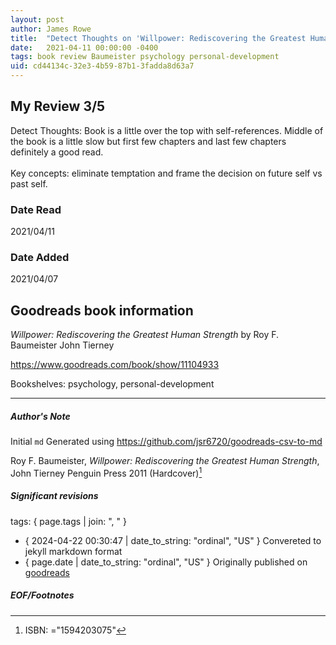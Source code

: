 ```yaml
---
layout: post
author: James Rowe
title:  "Detect Thoughts on 'Willpower: Rediscovering the Greatest Human Strength'"
date:   2021-04-11 00:00:00 -0400
tags: book review Baumeister psychology personal-development
uid: cd44134c-32e3-4b59-87b1-3fadda8d63a7
---
```


<!-- highly dependent on how you personally use jekyll templates, and how you want this to show up -->

## My Review 3/5

Detect Thoughts: Book is a little over the top with self-references. Middle of the book is a little slow but first few chapters and last few chapters definitely a good read.<br/><br/>Key concepts: eliminate temptation and frame the decision on future self vs past self.

### Date Read
2021/04/11

### Date Added
2021/04/07

## Goodreads book information

*Willpower: Rediscovering the Greatest Human Strength* by Roy F. Baumeister
John Tierney

https://www.goodreads.com/book/show/11104933

Bookshelves: psychology, personal-development

---

##### Author's Note

Initial `md` Generated using https://github.com/jsr6720/goodreads-csv-to-md

Roy F. Baumeister, *Willpower: Rediscovering the Greatest Human Strength*, John Tierney Penguin Press 2011 (Hardcover)[^1]

##### Significant revisions

tags: { page.tags | join: ", " } <!-- todo move this somewhere -->

- { 2024-04-22 00:30:47 | date_to_string: "ordinal", "US" } Convereted to jekyll markdown format 
- { page.date | date_to_string: "ordinal", "US" } Originally published on [goodreads](https://www.goodreads.com)

##### EOF/Footnotes

[^1]: ISBN: ="1594203075"